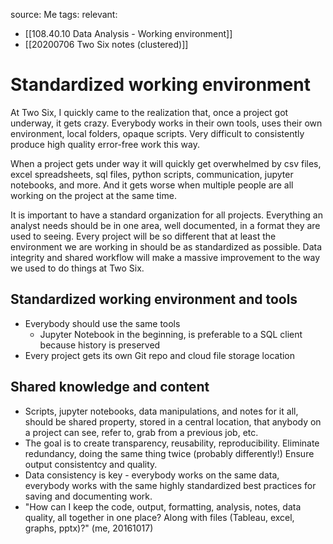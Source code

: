 source: Me
tags: 
relevant: 
- [[108.40.10 Data Analysis - Working environment]]
- [[20200706 Two Six notes (clustered)]]

# Standardized working environment

At Two Six, I quickly came to the realization that, once a project got underway, it gets crazy. Everybody works in their own tools, uses their own environment, local folders, opaque scripts. Very difficult to consistently produce high quality error-free work this way. 

When a project gets under way it will quickly get overwhelmed by csv files, excel spreadsheets, sql files, python scripts, communication, jupyter notebooks, and more. And it gets worse when multiple people are all working on the project at the same time. 

It is important to have a standard organization for all projects. Everything an analyst needs should be in one area, well documented, in a format they are used to seeing. Every project will be so different that at least the environment we are working in should be as standardized as possible. Data integrity and shared workflow will make a massive improvement to the way we used to do things at Two Six. 

## Standardized working environment and tools
- Everybody should use the same tools
	- Jupyter Notebook in the beginning, is preferable to a SQL client because history is preserved
- Every project gets its own Git repo and cloud file storage location

## Shared knowledge and content
- Scripts, jupyter notebooks, data manipulations, and notes for it all, should be shared property, stored in a central location, that anybody on a project can see, refer to, grab from a previous job, etc.
- The goal is to create transparency, reusability, reproducibility. Eliminate redundancy, doing the same thing twice (probably differently!) Ensure output consistentcy and quality.
- Data consistency is key - everybody works on the same data, everybody works with the same highly standardized best practices for saving and documenting work.
- "How can I keep the code, output, formatting, analysis, notes, data quality, all together in one place? Along with files (Tableau, excel, graphs, pptx)?" (me, 20161017)

